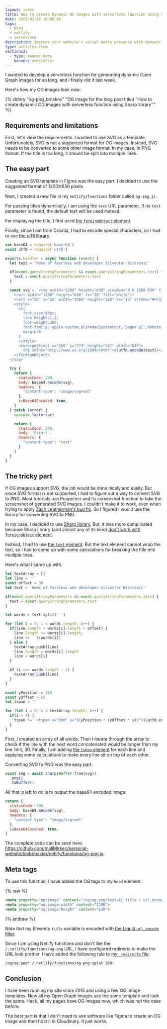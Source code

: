 ```yaml
---
layout: index
title: How to create dynamic OG images with serverless function using Sharp library
date: 2023-02-20 10:00:00
tags:
  - blog
  - netlify
  - serverless
description: Improve your website's social media presence with dynamic Open Graph images. Learn how with serverless functions and Sharp in this tutorial.
type: articles-item
sections2:
  - type: banner-beta
    banner: newsletter
---
```


I wanted to develop a serverless function for generating dynamic Open Graph images for so long, and I finally did it last week.

Here's how my OG images look now:

{% cldnry "og-png_bmxknv" "OG image for the blog post titled “How to create dynamic OG images with serverless function using Sharp library”." %}

## Requirements and limitations

First, let's view the requirements. I wanted to use SVG as a template. Unfortunately, SVG is not a supported format for OG images. Instead, SVG needs to be converted to some other image format. In my case, in PNG format. If the title is too long, it should be split into multiple lines.

## The easy part

Creating an SVG template in Figma was the easy part. I decided to use the suggested format of 1200⨉630 pixels.

Next, I created a new file in my `netlify/functions` folder called `og-img.js`.

For passing titles dynamically, I am using the `text` URL parameter. If no `text` parameter is found, the default text will be used instead.

For displaying the title, I first used [the `foreignObject` element](https://developer.mozilla.org/en-US/docs/Web/SVG/Element/foreignObject).

Finally, since I am from Croatia, I had to encode special characters, so I had to use [the utf8 library](https://www.npmjs.com/package/utf8).

```js
var base64 = require('base-64')
const utf8 = require('utf8')

exports.handler = async function (event) {
  let text = 'Home of fearless web developer Silvestar Bistrović'

  if(event.queryStringParameters && event.queryStringParameters.text) {
    text = event.queryStringParameters.text
  }

  const svg = `<svg width="1200" height="630" viewBox="0 0 1200 630" fill="none" xmlns="http://www.w3.org/2000/svg" xmlns:xlink="http://www.w3.org/1999/xlink">
    <rect width="1200" height="630" rx="20" fill="white"/>
    <rect x="56" y="56" width="1088" height="518" rx="15" stroke="#FF3366" stroke-width="14"/>
    <style>
      h1{
        font-size:60px;
        line-height:1.2;
        font-weight:300;
        font-family:-apple-system,BlinkMacSystemFont,'Segoe UI',Roboto,Helvetica,Arial,sans-serif,'Apple Color Emoji','Segoe UI Emoji','Segoe UI Symbol';
        margin:0
      }
      </style>
      <foreignObject x="260" y="279" height="247" width="816">
        <h1 xmlns="http://www.w3.org/1999/xhtml">${utf8.encode(text)}</h1>
    </foreignObject>
  </svg>`

  try {
    return {
      statusCode: 200,
      body: base64.encode(svg),
      headers: {
        "content-type": "image/svg+xml"
      },
      isBase64Encoded: true,
    }
  } catch (error) {
    console.log(error)

    return {
      statusCode: 200,
      body: 'Error!',
      headers: {
        "content-type": "text"
      }
    }
  }
}
```

## The tricky part

If OG images support SVG, the job would be done nicely and easily. But since SVG format is not supported, I had to figure out a way to convert SVG to PNG. Most tutorials use Puppeteer and its screenshot function to take the screenshot of generated SVG images. I couldn't make it to work, even when trying to apply [Zach Leatherman's bug fix](https://www.zachleat.com/web/chromium-missing/). So I figured I would use the library for converting SVG to PNG.

In my case, I decided to use [Sharp library](https://www.npmjs.com/package/sharp). But, it was more complicated because Sharp library (and almost any of its kind) [don't work with `foreignObject` element](https://github.com/lovell/sharp/issues/512#issuecomment-233340992).

Instead, I had to use [the `text` element](https://developer.mozilla.org/en-US/docs/Web/SVG/Element/text). But the text element cannot wrap the text, so I had to come up with some calculations for breaking the title into multiple lines.

Here's what I came up with.

```js
let textArray = []
let line = ''
const offset = 30
let text = 'Home of fearless web developer Silvestar Bistrović'

if(event.queryStringParameters && event.queryStringParameters.text) {
  text = event.queryStringParameters.text
}

let words = text.split(' ')

for (let i = 0; i < words.length; i++) {
  if(line.length + words[i].length < offset) {
    line.length += words[i].length;
    line += ` ${words[i]}`
  } else {
    textArray.push(line)
    line.length = words[i].length
    line = words[i]
  }

  if (i === words.length - 1) {
    textArray.push(line)
  }
}

const yPosition = 320
const yOffset = 65
let tspan = ''

for (let i = 0; i < textArray.length; i++) {
  if(i < 4) {
    tspan += `<tspan x="260" y="${yPosition + (yOffset * i)}">${utf8.encode(textArray[i].trim())}</tspan>`
  }
}
```

First, I created an array of all words. Then I iterate through the array to check if the line with the next word concatenated would be longer than my line limit, 30. Finally, I am adding [the `tspan` element](https://developer.mozilla.org/en-US/docs/Web/SVG/Element/tspan) for each line and applying some calculations to make every line sit on top of each other.

Converting SVG to PNG was the easy part:

```js
const img = await sharp(Buffer.from(svg))
  .png()
  .toBuffer()
```

All that is left to do is to output the base64 encoded image:

```js
return {
  statusCode: 200,
  body: base64.encode(svg),
  headers: {
    "content-type": "image/svg+xml"
  },
  isBase64Encoded: true,
}
```

The complete code can be seen here: <https://github.com/maliMirkec/personal-website/blob/master/netlify/functions/og-png.js>.

## Meta tags

To use this function, I have added the OG tags to my `head` element.

{% raw %}
```html
<meta property="og:image" content="/og/og.png?text={{ title | url_encode }}">
<meta property="og:image:width" content="1200">
<meta property="og:image:height" content="630">
```
{% endraw %}

Note that my Eleventy `title` variable is encoded with [the Liquid `url_encode` filter](https://liquidjs.com/filters/url_encode.html).

Since I am using Netlify functions and don't like the `/.netlify/functions/og-png` URL, I have configured redirects to make the URL look prettier. I have added the following rule to [my `_redirects` file](https://docs.netlify.com/routing/redirects/#syntax-for-the-redirects-file):

```txt
/og/og.png* /.netlify/functions/og-png:splat 200!
```

## Conclusion

I have been running my site since 2015 and using a few OG image templates. Now all my Open Graph images use the same template and look the same. Heck, all my pages have OG images now, which was not the case before.

The best part is that I don't need to use software like Figma to create an OG image and then host it in Cloudinary. It just works.
